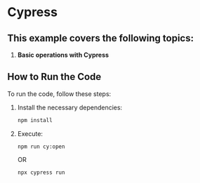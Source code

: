 # Cypress

## This example covers the following topics:

1. **Basic operations with Cypress**

## How to Run the Code

To run the code, follow these steps:

1. Install the necessary dependencies:

    ```sh
    npm install
    ```

2. Execute:
    ```
    npm run cy:open
    ```
    OR
    ```
    npx cypress run
    ```
